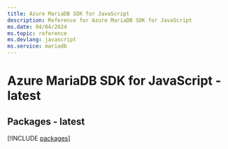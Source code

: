 ```yaml
---
title: Azure MariaDB SDK for JavaScript
description: Reference for Azure MariaDB SDK for JavaScript
ms.date: 04/04/2024
ms.topic: reference
ms.devlang: javascript
ms.service: mariadb
---
```

# Azure MariaDB SDK for JavaScript - latest
## Packages - latest
[!INCLUDE [packages](mariadb-index.md)]